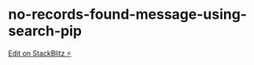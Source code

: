 # no-records-found-message-using-search-pip

[Edit on StackBlitz ⚡️](https://stackblitz.com/edit/no-records-found-message-using-search-pip)